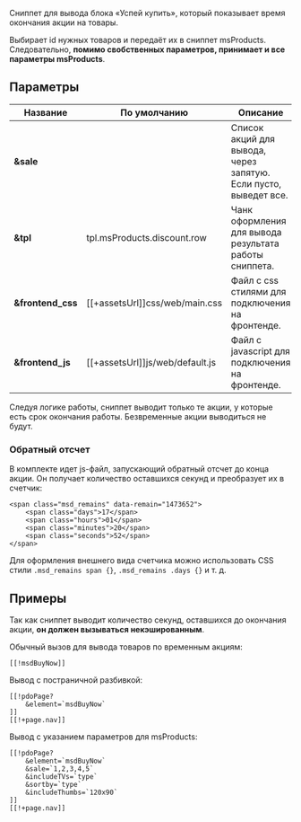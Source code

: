 Сниппет для вывода блока «Успей купить», который показывает время окончания акции на товары.

Выбирает id нужных товаров и передаёт их в сниппет msProducts.
Следовательно, **помимо свобственных параметров, принимает и все параметры msProducts**. 

## Параметры
Название					| По умолчанию						| Описание
----------------------------|-----------------------------------|-------------------------
**&sale**					| 									| Список акций для вывода, через запятую. Если пусто, выведет все.
**&tpl**					| tpl.msProducts.discount.row		| Чанк оформления для вывода результата работы сниппета.
**&frontend_css**			| [[+assetsUrl]]css/web/main.css	| Файл с css стилями для подключения на фронтенде.
**&frontend_js**			| [[+assetsUrl]]js/web/default.js	| Файл с javascript для подключения на фронтенде.

Следуя логике работы, сниппет выводит только те акции, у которые есть срок окончания работы. Безвременные акции выводиться не будут.

### Обратный отсчет
В комплекте идет js-файл, запускающий обратный отсчет до конца акции. Он получает количество оставшихся секунд и преобразует их в счетчик:
```
<span class="msd_remains" data-remain="1473652">
	<span class="days">17</span>
	<span class="hours">01</span>
	<span class="minutes">20</span>
	<span class="seconds">52</span>
</span>
```
Для оформления внешнего вида счетчика можно использовать CSS стили `.msd_remains span {}`, `.msd_remains .days {}` и т. д.

## Примеры
Так как сниппет выводит количество секунд, оставшихся до окончания акции, **он должен вызываться некэшированным**.

Обычный вызов для вывода товаров по временным акциям:
```
[[!msdBuyNow]]
```

Вывод с постраничной разбивкой:
```
[[!pdoPage?
	&element=`msdBuyNow`
]]
[[!+page.nav]]
```

Вывод с указанием параметров для msProducts:
```
[[!pdoPage?
	&element=`msdBuyNow`
	&sale=`1,2,3,4,5`
	&includeTVs=`type`
	&sortby=`type`
	&includeThumbs=`120x90`
]]
[[!+page.nav]]
```
